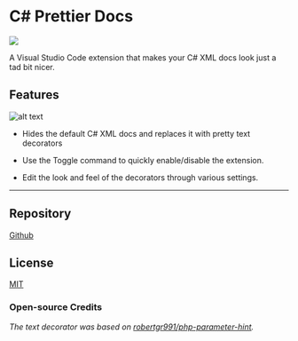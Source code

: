 # C# Prettier Docs

[![](https://vsmarketplacebadge.apphb.com/version-short/poohcom1.csharp-prettier-docs.svg)](https://marketplace.visualstudio.com/items?itemName=poohcom1.csharp-prettier-docs)

A Visual Studio Code extension that makes your C# XML docs look just a tad bit nicer.

## Features

![alt text](https://raw.githubusercontent.com/poohcom1/csharp-prettier-docs/master/cs-prettier-screenshot.png)

- Hides the default C# XML docs and replaces it with pretty text decorators

- Use the Toggle command to quickly enable/disable the extension.

- Edit the look and feel of the decorators through various settings.

---

## Repository

[Github](https://github.com/poohcom1/csharp-prettier-docs/)

## License

[MIT](https://github.com/poohcom1/csharp-prettier-docs/blob/master/LICENSE)

### Open-source Credits

_The text decorator was based on [robertgr991/php-parameter-hint](https://github.com/robertgr991/php-parameter-hint)._
